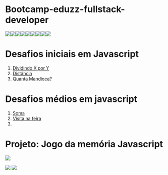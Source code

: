 # Bootcamp-eduzz-fullstack-developer
<img src = "https://img.shields.io/badge/JavaScript-323330?style=for-the-badge&logo=javascript&logoColor=F7DF1E"><img src = "https://img.shields.io/badge/HTML5-E34F26?style=for-the-badge&logo=html5&logoColor=white"><img src = "https://img.shields.io/badge/CSS3-1572B6?style=for-the-badge&logo=css3&logoColor=white"><img src = "https://img.shields.io/badge/MySQL-00000F?style=for-the-badge&logo=mysql&logoColor=white"><img src = "https://img.shields.io/badge/MongoDB-4EA94B?style=for-the-badge&logo=mongodb&logoColor=white"><img src = "https://img.shields.io/badge/Node.js-339933?style=for-the-badge&logo=nodedotjs&logoColor=white"><img src = "https://img.shields.io/badge/React-20232A?style=for-the-badge&logo=react&logoColor=61DAFB"><img src = "https://img.shields.io/badge/Amazon AWS-{232F3E}?style=for-the-badge&logo=amazonaws&logoColor=white"><img src = "https://img.shields.io/badge/Git-F05032?style=for-the-badge&logo=git&logoColor=white">

# Desafios iniciais em Javascript
<ol>
<li><a  href = "javascript/desafios/Dividindo X por Y.js">Dividindo X por Y</a></li>
<li><a href = "javascript/desafios/distancia.js">Distância</a></li>
<li><a href = "javascript/desafios/quantamandioca.js">Quanta Mandioca?</a></li>
</ol>

# Desafios médios em javascript
<ol>
<li><a  href = "javascript/desafios/soma.js">Soma</a></li>
<li><a href = "javascript/desafios/Visita na feira.js">Visita na feira</a></li>
<li><a href = "javascript/desafios/"></a></li>
</ol>

# Projeto: Jogo da memória Javascript


<img src = "preview.gif">

<a href = "https://github.com/nivandosoares/javascript-memory-game"><img src = "https://img.shields.io/badge/GitHub-100000?style=for-the-badge&logo=github&logoColor=white"></a>
<a href = "https://vercel.com/nivandosoares/javascript-memory-game"><img src = "https://img.shields.io/badge/Vercel-000000?style=for-the-badge&logo=vercel&logoColor=white"></a>

